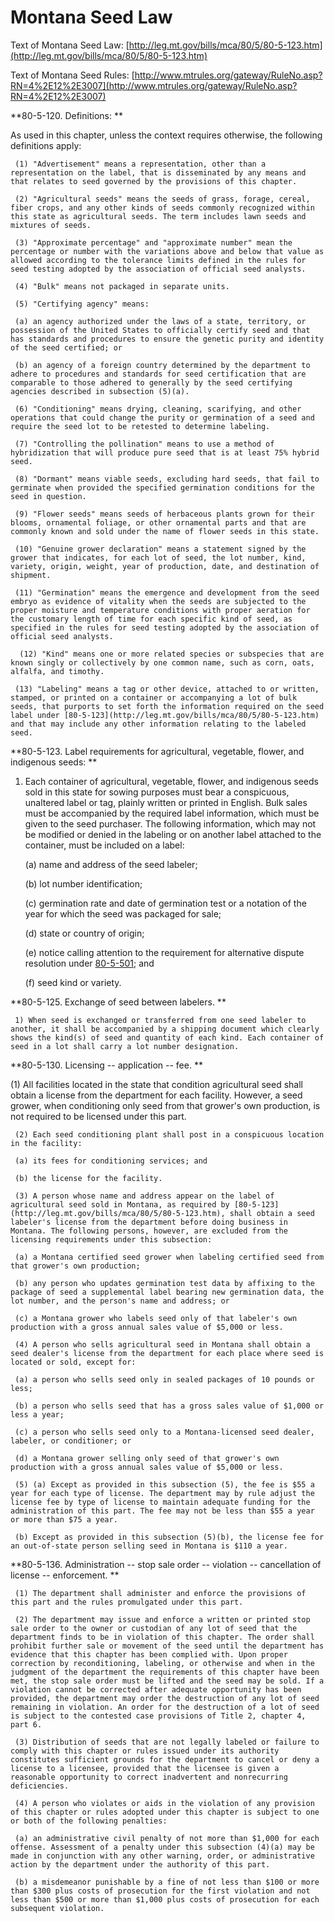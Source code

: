 # Montana Seed Law

Text of Montana Seed Law: [](http://leg.mt.gov/bills/mca/80/5/80-5-123.htm)[http://leg.mt.gov/bills/mca/80/5/80-5-123.htm](http://leg.mt.gov/bills/mca/80/5/80-5-123.htm)

Text of Montana Seed Rules: [](http://www.mtrules.org/gateway/RuleNo.asp?RN=4%2E12%2E3007)[http://www.mtrules.org/gateway/RuleNo.asp?RN=4%2E12%2E3007](http://www.mtrules.org/gateway/RuleNo.asp?RN=4%2E12%2E3007)

**80-5-120. Definitions: **

As used in this chapter, unless the context requires otherwise, the following definitions apply: 

     (1) "Advertisement" means a representation, other than a representation on the label, that is disseminated by any means and that relates to seed governed by the provisions of this chapter. 

     (2) "Agricultural seeds" means the seeds of grass, forage, cereal, fiber crops, and any other kinds of seeds commonly recognized within this state as agricultural seeds. The term includes lawn seeds and mixtures of seeds. 

     (3) "Approximate percentage" and "approximate number" mean the percentage or number with the variations above and below that value as allowed according to the tolerance limits defined in the rules for seed testing adopted by the association of official seed analysts. 

     (4) "Bulk" means not packaged in separate units. 

     (5) "Certifying agency" means: 

     (a) an agency authorized under the laws of a state, territory, or possession of the United States to officially certify seed and that has standards and procedures to ensure the genetic purity and identity of the seed certified; or 

     (b) an agency of a foreign country determined by the department to adhere to procedures and standards for seed certification that are comparable to those adhered to generally by the seed certifying agencies described in subsection (5)(a). 

     (6) "Conditioning" means drying, cleaning, scarifying, and other operations that could change the purity or germination of a seed and require the seed lot to be retested to determine labeling. 

     (7) "Controlling the pollination" means to use a method of hybridization that will produce pure seed that is at least 75% hybrid seed. 

     (8) "Dormant" means viable seeds, excluding hard seeds, that fail to germinate when provided the specified germination conditions for the seed in question. 

     (9) "Flower seeds" means seeds of herbaceous plants grown for their blooms, ornamental foliage, or other ornamental parts and that are commonly known and sold under the name of flower seeds in this state. 

     (10) "Genuine grower declaration" means a statement signed by the grower that indicates, for each lot of seed, the lot number, kind, variety, origin, weight, year of production, date, and destination of shipment. 

     (11) "Germination" means the emergence and development from the seed embryo as evidence of vitality when the seeds are subjected to the proper moisture and temperature conditions with proper aeration for the customary length of time for each specific kind of seed, as specified in the rules for seed testing adopted by the association of official seed analysts. 

      (12) "Kind" means one or more related species or subspecies that are known singly or collectively by one common name, such as corn, oats, alfalfa, and timothy. 

     (13) "Labeling" means a tag or other device, attached to or written, stamped, or printed on a container or accompanying a lot of bulk seeds, that purports to set forth the information required on the seed label under [80-5-123](http://leg.mt.gov/bills/mca/80/5/80-5-123.htm) and that may include any other information relating to the labeled seed. 

**80-5-123. Label requirements for agricultural, vegetable, flower, and indigenous seeds: **

 1)  Each container of agricultural, vegetable, flower, and indigenous seeds sold in this state for sowing purposes must bear a conspicuous, unaltered label or tag, plainly written or printed in English. Bulk sales must be accompanied by the required label information, which must be given to the seed purchaser. The following information, which may not be modified or denied in the labeling or on another label attached to the container, must be included on a label: 

     (a) name and address of the seed labeler; 

     (b) lot number identification; 

     (c) germination rate and date of germination test or a notation of the year for which the seed was packaged for sale; 

     (d) state or country of origin; 

     (e) notice calling attention to the requirement for alternative dispute resolution under [80-5-501](http://leg.mt.gov/bills/mca/80/5/80-5-501.htm); and 

     (f) seed kind or variety.

**80-5-125. Exchange of seed between labelers. **

     1) When seed is exchanged or transferred from one seed labeler to another, it shall be accompanied by a shipping document which clearly shows the kind(s) of seed and quantity of each kind. Each container of seed in a lot shall carry a lot number designation. 

**80-5-130. Licensing -- application -- fee. **

(1) All facilities located in the state that condition agricultural seed shall obtain a license from the department for each facility. However, a seed grower, when conditioning only seed from that grower's own production, is not required to be licensed under this part. 

     (2) Each seed conditioning plant shall post in a conspicuous location in the facility: 

     (a) its fees for conditioning services; and 

     (b) the license for the facility. 

     (3) A person whose name and address appear on the label of agricultural seed sold in Montana, as required by [80-5-123](http://leg.mt.gov/bills/mca/80/5/80-5-123.htm), shall obtain a seed labeler's license from the department before doing business in Montana. The following persons, however, are excluded from the licensing requirements under this subsection: 

     (a) a Montana certified seed grower when labeling certified seed from that grower's own production; 

     (b) any person who updates germination test data by affixing to the package of seed a supplemental label bearing new germination data, the lot number, and the person's name and address; or 

     (c) a Montana grower who labels seed only of that labeler's own production with a gross annual sales value of $5,000 or less. 

     (4) A person who sells agricultural seed in Montana shall obtain a seed dealer's license from the department for each place where seed is located or sold, except for: 

     (a) a person who sells seed only in sealed packages of 10 pounds or less; 

     (b) a person who sells seed that has a gross sales value of $1,000 or less a year; 

     (c) a person who sells seed only to a Montana-licensed seed dealer, labeler, or conditioner; or 

     (d) a Montana grower selling only seed of that grower's own production with a gross annual sales value of $5,000 or less. 

     (5) (a) Except as provided in this subsection (5), the fee is $55 a year for each type of license. The department may by rule adjust the license fee by type of license to maintain adequate funding for the administration of this part. The fee may not be less than $55 a year or more than $75 a year. 

     (b) Except as provided in this subsection (5)(b), the license fee for an out-of-state person selling seed in Montana is $110 a year. 

**80-5-136. Administration -- stop sale order -- violation -- cancellation of license -- enforcement. **

     (1) The department shall administer and enforce the provisions of this part and the rules promulgated under this part. 

     (2) The department may issue and enforce a written or printed stop sale order to the owner or custodian of any lot of seed that the department finds to be in violation of this chapter. The order shall prohibit further sale or movement of the seed until the department has evidence that this chapter has been complied with. Upon proper correction by reconditioning, labeling, or otherwise and when in the judgment of the department the requirements of this chapter have been met, the stop sale order must be lifted and the seed may be sold. If a violation cannot be corrected after adequate opportunity has been provided, the department may order the destruction of any lot of seed remaining in violation. An order for the destruction of a lot of seed is subject to the contested case provisions of Title 2, chapter 4, part 6. 

     (3) Distribution of seeds that are not legally labeled or failure to comply with this chapter or rules issued under its authority constitutes sufficient grounds for the department to cancel or deny a license to a licensee, provided that the licensee is given a reasonable opportunity to correct inadvertent and nonrecurring deficiencies. 

     (4) A person who violates or aids in the violation of any provision of this chapter or rules adopted under this chapter is subject to one or both of the following penalties: 

     (a) an administrative civil penalty of not more than $1,000 for each offense. Assessment of a penalty under this subsection (4)(a) may be made in conjunction with any other warning, order, or administrative action by the department under the authority of this part. 

     (b) a misdemeanor punishable by a fine of not less than $100 or more than $300 plus costs of prosecution for the first violation and not less than $500 or more than $1,000 plus costs of prosecution for each subsequent violation. 

     